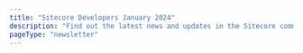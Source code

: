 ```yaml
---
title: "Sitecore Developers January 2024"
description: "Find out the latest news and updates in the Sitecore community."
pageType: "newsletter"
---
```


<NewsletterStory
  title="Grab Your Early Bird Tickets for SUGCON Europe Now!"
  copy="Secure your spot at SUGCON Europe 2024 in Dublin on April 11-12.  Explore the agenda for a knowledge-packed experience, featuring certification exams, workshops, and sessions by 35+ speakers across diverse topics. Catch the opening keynote by Dave O'Flanagan. 🎟 Early bird tickets are limited and only available until January 31st."
  image="https://go.sitecore.com/l/857953/2024-01-26/txlkmz/857953/17063033742vLoLnUu/Screen_Shot_2024_01_26_at_6.08.12_PM.png"
  linkText="Register now"
  linkHref="https://europe.sugcon.events/"
  variant="full-width"
/>
<NewsletterStory
  title="The end of Front-End Development Phase #2"
  copy="Large language models like GPT-4 are becoming increasingly capable, at an alarming rate. Within a couple of years, we won't need developers any more! …Or at least, that's the narrative going viral on Twitter. I'm much more optimistic about what these AI advancements mean for the future of software development."
  image=""
  linkText="Read now"
  linkHref="https://www.joshwcomeau.com/blog/the-end-of-frontend-development/"
/>
<NewsletterStory
  title="Vercel and Netlify's Convenience Layer: Simplify Your Frontend Workflow"
  copy="Improve your web development workflow with Vercel and Netlify's convenience layer, offering a range of features for development, review, deployment, production, and scaling."
  image=""
  linkText="Read now"
  linkHref="https://thetombomb.com/posts/frontend-convenience-layer"
/>
<NewsletterStory
  title="XM Cloud Forms Builder released"
  copy="Explore the latest addition to Sitecore XM Cloud – the Composable Forms Builder. Gain insights into how this powerful tool transforms the creation of composable forms, offering unparalleled flexibility for developers."
  image=""
  linkText="Read now"
  linkHref="https://blogs.perficient.com/2024/01/25/xm-cloud-forms-builder/"
/>
<NewsletterStory
  title="XM Cloud Tutorials - Creating and assigning a data source to the Text Teaser Component #6.3"
  copy="XM Cloud Components centralize content management, allowing seamless reuse across apps. Watch Sebastian Winter (Developer Advocate) in a video link a data source in XM Cloud to the Text Teaser, the first component in the Company project."
  image=""
  linkText="Watch now"
  linkHref="https://www.youtube.com/watch?v=u5CWcdJd_Ig"
/>
<NewsletterStory
  title="XM Cloud Tutorials - Update your head with the latest foundation head features #7"
  copy="The Foundation Head Repository serves as the initial setup for XM Cloud development with Next JS. Regular updates with new features are added, and in a video, Developer Advocate Sebastian Winter guides users on upgrading their repository to the latest foundation head for optimal improvements."
  image=""
  linkText="Watch now"
  linkHref="https://www.youtube.com/watch?v=xllAcmdKcj0&t=1s"
/>
<NewsletterStory
  title="Tamas Varga Deep Dives into the Sitecore Community, SUGCONs, and more!"
  copy="Join hosts Nicole Montero and Jason St-Cyr in this episode of Sitecore Unplugged, featuring Tamas Varga, the Director of Community Programs and driving force behind the Sitecore Community. Delve into Tamas's Sitecore journey, community management, and the history of SUGCONs."
  image=""
  linkText="Watch now"
  linkHref="https://www.youtube.com/watch?v=U-nJ3NV7m6U"
/>